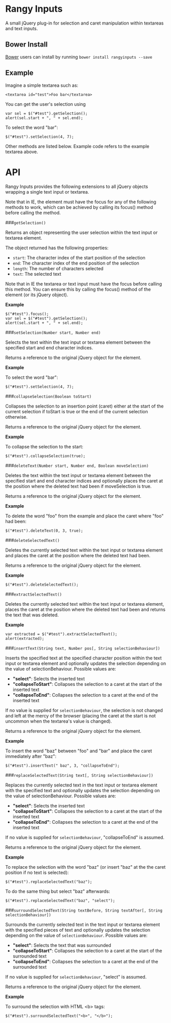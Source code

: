 Rangy Inputs
============

A small jQuery plug-in for selection and caret manipulation within textareas and text inputs.

Bower Install
-------------

[Bower](http://bower.io/) users can install by running `bower install rangyinputs --save`


Example
-------

Imagine a simple textarea such as:

    <textarea id="test">Foo bar</textarea>

You can get the user's selection using

    var sel = $("#test").getSelection();
    alert(sel.start + ", " + sel.end);

To select the word "bar":

    $("#test").setSelection(4, 7);

Other methods are listed below. Example code refers to the example textarea above.

API
===

Rangy Inputs provides the following extensions to all jQuery objects wrapping a single text input or textarea.

Note that in IE, the element must have the focus for any of the following methods to work, which can be achieved by calling its focus() method before calling the method.

###`getSelection()`

Returns an object representing the user selection within the text input or textarea element.

The object returned has the following properties:

* `start`: The character index of the start position of the selection
* `end`: The character index of the end position of the selection
* `length`: The number of characters selected
* `text`: The selected text

Note that in IE the textarea or text input must have the focus before calling this method. You can ensure this by calling the focus() method of the element (or its jQuery object).

**Example**

    $("#test").focus();
    var sel = $("#test").getSelection();
    alert(sel.start + ", " + sel.end);

###`setSelection(Number start, Number end)`

Selects the text within the text input or textarea element between the specified start and end character indices.

Returns a reference to the original jQuery object for the element.

**Example**

To select the word "bar":

    $("#test").setSelection(4, 7);
    
    
###`collapseSelection(Boolean toStart)`

Collapses the selection to an insertion point (caret) either at the start of the current selection if toStart is true or the end of the current selection otherwise.

Returns a reference to the original jQuery object for the element.

**Example**

To collapse the selection to the start:

    $("#test").collapseSelection(true);

###`deleteText(Number start, Number end, Boolean moveSelection)`

Deletes the text within the text input or textarea element between the specified start and end character indices and optionally places the caret at the position where the deleted text had been if moveSelection is true.

Returns a reference to the original jQuery object for the element.

**Example**

To delete the word "foo" from the example and place the caret where "foo" had been:

    $("#test").deleteText(0, 3, true);

###`deleteSelectedText()`

Deletes the currently selected text within the text input or textarea element and places the caret at the position where the deleted text had been.

Returns a reference to the original jQuery object for the element.

**Example**

    $("#test").deleteSelectedText();

###`extractSelectedText()`

Deletes the currently selected text within the text input or textarea element, places the caret at the position where the deleted text had been and returns the text that was deleted.

**Example**

    var extracted = $("#test").extractSelectedText();
    alert(extracted);

###`insertText(String text, Number pos[, String selectionBehaviour])`

Inserts the specified text at the specified character position within the text input or textarea element and optionally updates the selection depending on the value of selectionBehaviour. Possible values are:

* **"select"**: Selects the inserted text
* **"collapseToStart"**: Collapses the selection to a caret at the start of the inserted text
* **"collapseToEnd"**: Collapses the selection to a caret at the end of the inserted text 

If no value is supplied for `selectionBehaviour`, the selection is not changed and left at the mercy of the browser (placing the caret at the start is not uncommon when the textarea's value is changed). 

Returns a reference to the original jQuery object for the element.

**Example**

To insert the word "baz" between "foo" and "bar" and place the caret immediately after "baz":

    $("#test").insertText(" baz", 3, "collapseToEnd");

###`replaceSelectedText(String text[, String selectionBehaviour])`

Replaces the currently selected text in the text input or textarea element with the specified text and optionally updates the selection depending on the value of selectionBehaviour. Possible values are: 

* **"select"**: Selects the inserted text
* **"collapseToStart"**: Collapses the selection to a caret at the start of the inserted text
* **"collapseToEnd"**: Collapses the selection to a caret at the end of the inserted text 

If no value is supplied for `selectionBehaviour`, "collapseToEnd" is assumed.

Returns a reference to the original jQuery object for the element.

**Example**

To replace the selection with the word "baz" (or insert "baz" at the the caret position if no text is selected):

    $("#test").replaceSelectedText("baz");

To do the same thing but select "baz" afterwards:

    $("#test").replaceSelectedText("baz", "select");

###`surroundSelectedText(String textBefore, String textAfter[, String selectionBehaviour])`

Surrounds the currently selected text in the text input or textarea element with the specified pieces of text and optionally updates the selection depending on the value of `selectionBehaviour`. Possible values are:

* **"select"**: Selects the text that was surrounded
* **"collapseToStart"**: Collapses the selection to a caret at the start of the surrounded text
* **"collapseToEnd"**: Collapses the selection to a caret at the end of the surrounded text

If no value is supplied for `selectionBehaviour`, "select" is assumed.

Returns a reference to the original jQuery object for the element.

**Example**

To surround the selection with HTML &lt;b&gt; tags:

    $("#test").surroundSelectedText("<b>", "</b>");
